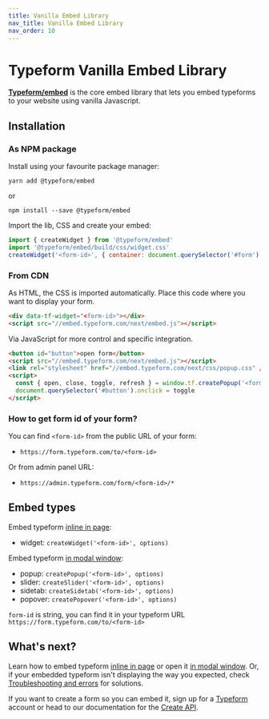 ```yaml
---
title: Vanilla Embed Library
nav_title: Vanilla Embed Library
nav_order: 10
---
```


# Typeform Vanilla Embed Library

**[Typeform/embed](https://www.npmjs.com/package/@typeform/embed)** is the core embed library that lets you embed typeforms to your website using vanilla Javascript.

## Installation

### As NPM package

Install using your favourite package manager:

```shell
yarn add @typeform/embed
```

or

```shell
npm install --save @typeform/embed
```

Import the lib, CSS and create your embed:

```javascript
import { createWidget } from '@typeform/embed'
import '@typeform/embed/build/css/widget.css'
createWidget('<form-id>', { container: document.querySelector('#form') })
```

### From CDN

As HTML, the CSS is imported automatically. Place this code where you want to display your form.

```html
<div data-tf-widget="<form-id>"></div>
<script src="//embed.typeform.com/next/embed.js"></script>
```

Via JavaScript for more control and specific integration.

```html
<button id="button">open form</button>
<script src="//embed.typeform.com/next/embed.js"></script>
<link rel="stylesheet" href="//embed.typeform.com/next/css/popup.css" />
<script>
  const { open, close, toggle, refresh } = window.tf.createPopup('<form-id>')
  document.querySelector('#button').onclick = toggle
</script>
```

### How to get form id of your form?

You can find `<form-id>` from the public URL of your form:

- `https://form.typeform.com/to/<form-id>`

Or from admin panel URL:

- `https://admin.typeform.com/form/<form-id>/*`

## Embed types

Embed typeform [inline in page](/embed/inline):

- widget: `createWidget('<form-id>', options)`

Embed typeform [in modal window](/embed/modal):

- popup: `createPopup('<form-id>', options)`
- slider: `createSlider('<form-id>', options)`
- sidetab: `createSidetab('<form-id>', options)`
- popover: `createPopover('<form-id>', options)`

`form-id` is string, you can find it in your typeform URL `https://form.typeform.com/to/<form-id>`

## What's next?

Learn how to embed typeform [inline in page](/embed/inline) or open it [in modal window](/embed/modal). Or, if your embedded typeform isn't displaying the way you expected, check [Troubleshooting and errors](/troubleshooting/#embed-sdk) for solutions.

If you want to create a form so you can embed it, sign up for a [Typeform](https://typeform.com) account or head to our documentation for the [Create API](/create/).

